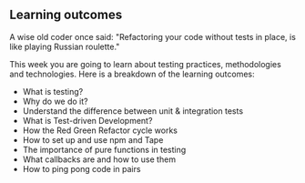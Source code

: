 ## Learning outcomes

A wise old coder once said: "Refactoring your code without tests in place, is like playing Russian roulette." <br>

This week you are going to learn about testing practices, methodologies and technologies. Here is a breakdown of the learning outcomes:

- What is testing?
- Why do we do it?
- Understand the difference between unit & integration tests
- What is Test-driven Development?
- How the Red Green Refactor cycle works
- How to set up and use npm and Tape
- The importance of pure functions in testing
- What callbacks are and how to use them
- How to ping pong code in pairs
